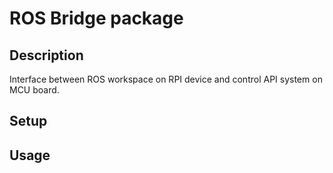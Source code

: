# ROS Bridge package

## Description
Interface between ROS workspace on RPI device and control API system on MCU board.

## Setup


## Usage

